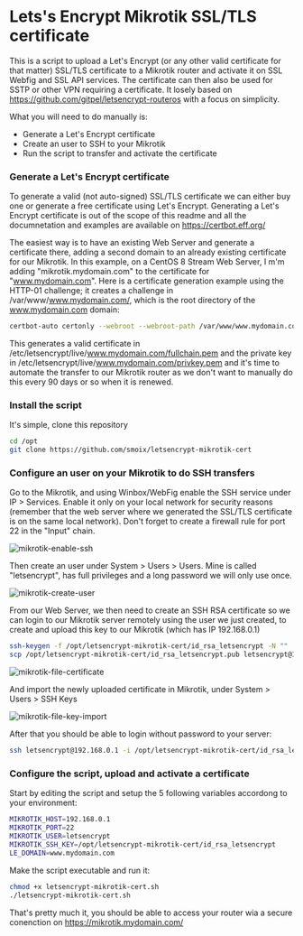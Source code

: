 # Lets's Encrypt Mikrotik SSL/TLS certificate

This is a script to upload a Let's Encrypt (or any other valid certificate for that matter) SSL/TLS certificate to a Mikrotik router and activate it on SSL Webfig and SSL API services. The certificate can then also be used for SSTP or other VPN requiring a certificate. It losely based on https://github.com/gitpel/letsencrypt-routeros with a focus on simplicity.

What you will need to do manually is:
* Generate a Let's Encrypt certificate
* Create an user to SSH to your Mikrotik
* Run the script to transfer and activate the certificate

### Generate a Let's Encrypt certificate
To generate a valid (not auto-signed) SSL/TLS certificate we can either buy one or generate a free certificate using Let's Encrypt. Generating a Let's Encrypt certificate is out of the scope of this readme and all the documnetation and examples are available on https://certbot.eff.org/ 

The easiest way is to have an existing Web Server and generate a certificate there, adding a second domain to an already existing certificate for our Mikrotik. In this example, on a CentOS 8 Stream Web Server, I m'm adding "mikrotik.mydomain.com" to the certificate for "www.mydomain.com". Here is a certificate generation example using the HTTP-01 challenge; it creates a challenge in /var/www/www.mydomain.com/, which is the root directory of the www.mydomain.com domain:
```sh
certbot-auto certonly --webroot --webroot-path /var/www/www.mydomain.com/ --domain www.mydomain.com --domain mikrotik.amydomain.com --email webmaster@mydomain.com
```

This generates a valid certificate in /etc/letsencrypt/live/www.mydomain.com/fullchain.pem and the private key in /etc/letsencrypt/live/www.mydomain.com/privkey.pem and it's time to automate the transfer to our Mikrotik router as we don't want to manually do this every 90 days or so when it is renewed. 

### Install the script 
It's simple, clone this repository
```sh
cd /opt
git clone https://github.com/smoix/letsencrypt-mikrotik-cert
```

### Configure an user on your Mikrotik to do SSH transfers
Go to the Mikrotik, and using Winbox/WebFig enable the SSH service under IP > Services. Enable it only on your local network for security reasons (remember that the web server where we generated the SSL/TLS certificate is on the same local network). Don't forget to create a firewall rule for port 22 in the "Input" chain.

![mikrotik-enable-ssh](https://user-images.githubusercontent.com/22095317/115501618-d39aac00-a273-11eb-8a0a-07096f13900c.png)

Then create an user under System > Users > Users. Mine is called "letsencrypt", has full privileges and a long password we will only use once.

![mikrotik-create-user](https://user-images.githubusercontent.com/22095317/115501601-cbdb0780-a273-11eb-8715-de869de0bd55.png)

From our Web Server, we then need to create an SSH RSA certificate so we can login to our Mikrotik server remotely using the user we just created, to create and upload this key to our Mikrotik (which has IP 192.168.0.1)
```sh
ssh-keygen -f /opt/letsencrypt-mikrotik-cert/id_rsa_letsencrypt -N ""
scp /opt/letsencrypt-mikrotik-cert/id_rsa_letsencrypt.pub letsencrypt@192.168.0.1:id_rsa_letsencrypt.pub
```
![mikrotik-file-certificate](https://user-images.githubusercontent.com/22095317/115501660-e57c4f00-a273-11eb-9bb8-5cea6d30bf97.png)

And import the newly uploaded certificate in Mikrotik, under System > Users > SSH Keys

![mikrotik-file-key-import](https://user-images.githubusercontent.com/22095317/115501668-e9a86c80-a273-11eb-9ed0-d003f5241b66.png)

After that you should be able to login without password to your server:
```sh
ssh letsencrypt@192.168.0.1 -i /opt/letsencrypt-mikrotik-cert/id_rsa_letsencrypt
```

### Configure the script, upload and activate a certificate
Start by editing the script and setup the 5 following variables accordong to your environment:
```sh
MIKROTIK_HOST=192.168.0.1
MIKROTIK_PORT=22
MIKROTIK_USER=letsencrypt
MIKROTIK_SSH_KEY=/opt/letsencrypt-mikrotik-cert/id_rsa_letsencrypt
LE_DOMAIN=www.mydomain.com
```
Make the script executable and run it:
```sh
chmod +x letsencrypt-mikrotik-cert.sh
./letsencrypt-mikrotik-cert.sh
```

That's pretty much it, you should be able to access your router wia a secure conenction on https://mikrotik.mydomain.com/
